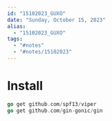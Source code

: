 ```yaml
---
id: "15102023_GUXO"
date: "Sunday, October 15, 2023"
alias:
  - "15102023_GUXO"
tags:
  - "#notes"
  - "#notes/15102023"
---
```


# Install

```go
go get github.com/spf13/viper
go get github.com/gin-gonic/gin
```
